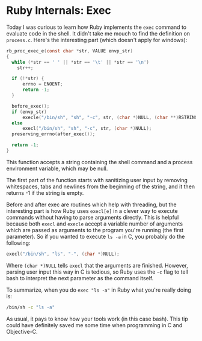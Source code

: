 # Ruby Internals: Exec

Today I was curious to learn how Ruby implements the `exec` command to
evaluate code in the shell. It didn't take me mouch to find the
definition on `process.c`. Here's the interesting part (which doesn't
apply for windows):

```c
rb_proc_exec_e(const char *str, VALUE envp_str)
{
  while (*str == ' ' || *str == '\t' || *str == '\n')
    str++;

  if (!*str) {
      errno = ENOENT;
      return -1;
  }

  before_exec();
  if (envp_str)
      execle("/bin/sh", "sh", "-c", str, (char *)NULL, (char **)RSTRING_PTR(envp_str));
  else
      execl("/bin/sh", "sh", "-c", str, (char *)NULL);
  preserving_errno(after_exec());

  return -1;
}
```

This function accepts a string containing the shell command and a
process environment variable, which may be null.

The first part of the function starts with sanitizing user input by
removing whitespaces, tabs and newlines from the beginning of the
string, and it then returns -1 if the string is empty.

Before and after exec are routines which help with threading, but the
interesting part is how Ruby uses `execl[e]` in a clever way to execute
commands without having to parse arguments directly. This is helpful
because both `execl` and `execle` accept a variable number of arguments
which are passed as arguments to the program you're running (the first
parameter). So if you wanted to execute `ls -a` in C, you probably do
the following:

```c
execl("/bin/sh", "ls", "-", (char *)NULL);
```

Where `(char *)NULL` tells `execl` that the arguments are finished.
However, parsing user input this way in C is tedious, so Ruby uses the
`-c` flag to tell bash to interpret the next parameter as the command
itself.

To summarize, when you do `exec "ls -a"` in Ruby what you're really doing
is:

```bash
/bin/sh -c "ls -a"
```

As usual, it pays to know how your tools work (in this case bash). This
tip could have definitely saved me some time when programming in C and
Objective-C.


